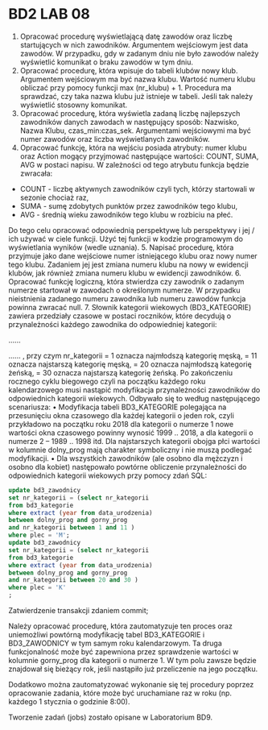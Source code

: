 # BD2 LAB 08
1. Opracować procedurę wyświetlającą datę zawodów oraz liczbę startujących w nich
zawodników. Argumentem wejściowym jest data zawodów. W przypadku, gdy w zadanym dniu
nie było zawodów należy wyświetlić komunikat o braku zawodów w tym dniu.
2. Opracować procedurę, która wpisuje do tabeli klubów nowy klub. Argumentem wejściowym ma
być nazwa klubu. Wartość numeru klubu obliczać przy pomocy funkcji max (nr_klubu) + 1.
Procedura ma sprawdzać, czy taka nazwa klubu już istnieje w tabeli. Jeśli tak należy
wyświetlić stosowny komunikat.
3. Opracować procedurę, która wyświetla zadaną liczbę najlepszych zawodników danych
zawodach w następujący sposób: Nazwisko, Nazwa Klubu, czas_min:czas_sek. Argumentami
wejściowymi ma być numer zawodów oraz liczba wyświetlanych zawodników.
4. Opracować funkcję, która na wejściu posiada atrybuty: numer klubu oraz Action mogący
przyjmować następujące wartości: COUNT, SUMA, AVG w postaci napisu.
W zależności od tego atrybutu funkcja będzie zwracała:

* COUNT - liczbę aktywnych zawodników czyli tych, którzy startowali w sezonie
chociaż raz, 
* SUMA - sumę zdobytych punktów przez zawodników tego klubu, 
* AVG - średnią wieku zawodników tego klubu w rozbiciu na płeć.

Do tego celu opracować odpowiednią perspektywę lub perspektywy i jej / ich używać w ciele
funkcji. Użyć tej funkcji w kodzie programowym do wyświetlania wyników (wedle uznania).
5. Napisać procedurę, która przyjmuje jako dane wejściowe numer istniejącego klubu oraz nowy
numer tego klubu. Zadaniem jej jest zmiana numeru klubu na nowy w ewidencji klubów, jak
również zmiana numeru klubu w ewidencji zawodników.
6. Opracować funkcję logiczną, która stwierdza czy zawodnik o zadanym numerze startował
w zawodach o określonym numerze. W przypadku nieistnienia zadanego numeru zawodnika
lub numeru zawodów funkcja powinna zwracać null.
7. Słownik kategorii wiekowych (BD3_KATEGORIE) zawiera przedziały czasowe w postaci
roczników, które decydują o przynależności każdego zawodnika do odpowiedniej kategorii:

......

......
, przy czym nr_kategorii = 1 oznacza najmłodszą kategorię męską, 
= 11 oznacza najstarszą kategorię męską, 
= 20 oznacza najmłodszą kategorię żeńską, 
= 30 oznacza najstarszą kategorię żeńską.
Po zakończeniu rocznego cyklu biegowego czyli na początku każdego roku kalendarzowego
musi nastąpić modyfikacja przynależności zawodników do odpowiednich kategorii wiekowych.
Odbywało się to według następującego scenariusza:
• Modyfikacja tabeli BD3_KATEGORIE polegająca na przesunięciu okna
czasowego dla każdej kategorii o jeden rok, czyli przykładowo na początku roku
2018 dla kategorii o numerze 1 nowe wartości okna czasowego powinny
wynosić 1999 .. 2018, a dla kategorii o numerze 2 – 1989 .. 1998 itd. Dla
najstarszych kategorii obojga płci wartości w kolumnie dolny_prog mają
charakter symboliczny i nie muszą podlegać modyfikacji.
• Dla wszystkich zawodników (ale osobno dla mężczyzn i osobno dla kobiet)
następowało powtórne obliczenie przynależności do odpowiednich kategorii
wiekowych przy pomocy zdań SQL:

```sql
update bd3_zawodnicy
set nr_kategorii = (select nr_kategorii
from bd3_kategorie
where extract (year from data_urodzenia)
between dolny_prog and gorny_prog
and nr_kategorii between 1 and 11 )
where plec = 'M';
update bd3_zawodnicy
set nr_kategorii = (select nr_kategorii
from bd3_kategorie
where extract (year from data_urodzenia)
between dolny_prog and gorny_prog
and nr_kategorii between 20 and 30 )
where plec = 'K'
;
```

Zatwierdzenie transakcji zdaniem commit; 

Należy opracować procedurę, która zautomatyzuje ten proces oraz uniemożliwi powtórną
modyfikację tabel BD3_KATEGORIE i BD3_ZAWODNICY w tym samym roku kalendarzowym.
Ta druga funkcjonalność może być zapewniona przez sprawdzenie wartości w kolumnie
gorny_prog dla kategorii o numerze 1. W tym polu zawsze będzie znajdował się bieżący rok, jeśli nastąpiło już przeliczenie na jego początku.

Dodatkowo można zautomatyzować wykonanie się tej procedury poprzez opracowanie
zadania, które może być uruchamiane raz w roku (np. każdego 1 stycznia o godzinie 8:00).

Tworzenie zadań (jobs) zostało opisane w Laboratorium BD9.
